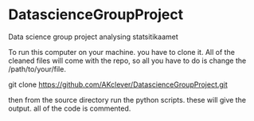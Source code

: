 # DatascienceGroupProject
Data science group project analysing statsitikaamet 

To run this computer on your machine. you have to clone it. All of the cleaned files will come with the repo, so all you have to do is change the /path/to/your/file. 

git clone https://github.com/AKclever/DatascienceGroupProject.git

then from the source directory run the python scripts. these will give the output. all of the code is commented.
